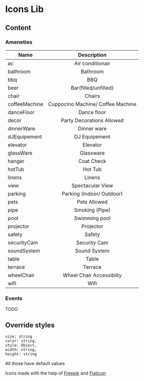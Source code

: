 # Icons Lib

## Content

### Ameneties

| Name          |            Description            |
| ------------- | :-------------------------------: |
| ac            |         Air conditionair          |
| bathroom      |             Bathroom              |
| bbq           |                BBQ                |
| beer          |       Bar(filled/unfilled)        |
| chair         |              Chairs               |
| coffeeMachine | Cuppocino Machine/ Coffee Machine |
| danceFloor    |            Dance floor            |
| decor         |     Party Decorations Allowed     |
| dinnerWare    |            Dinner ware            |
| dJEquipement  |           DJ Equipement           |
| elevator      |             Elevator              |
| glassWare     |             Glassware             |
| hanger        |            Coat Check             |
| hotTub        |              Hot Tub              |
| linens        |              Linens               |
| view          |         Spectacular View          |
| parking       |     Parking (Indoor/ Outdoor)     |
| pets          |           Pets Allowed            |
| pipe          |          Smoking (Pipe)           |
| pool          |           Swimming pool           |
| projector     |             Projector             |
| safety        |              Safety               |
| securityCam   |           Security Cam            |
| soundSystem   |           Sound System            |
| table         |               Table               |
| terrace       |              Terrace              |
| wheelChair    |     Wheel Chair Accessiblity      |
| wifi          |               Wifi                |

### Events

TODO

## Override styles

    size: string
    color: string,
    style: Object,
    width: string,
    height: string

All those have default values

Icons made with the help of [Freepik](https://www.freepik.com) and [Flaticon](www.flaticon.com)
